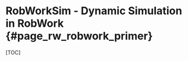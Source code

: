 RobWorkSim - Dynamic Simulation in RobWork  {#page_rw_robwork_primer}
===============================

[TOC]
